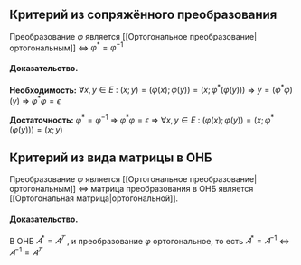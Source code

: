 ## Критерий из сопряжённого преобразования

Преобразование $\varphi$ является [[Ортогональное преобразование|ортогональным]] ⇔ $\varphi^* = \varphi^{-1}$

#### Доказательство.

**Необходимость:** $\forall x, y \in E\ :\ (x; y) = (\varphi(x); \varphi(y)) = (x; \varphi^*(\varphi(y)))$ $\Rightarrow$ $y = (\varphi^* \varphi)(y)$  $\Rightarrow$ $\varphi^* \varphi = \epsilon$

**Достаточность:** $\varphi^* = \varphi^{-1}$ $\Rightarrow$ $\varphi^* \varphi = \epsilon$ $\Rightarrow$ $\forall x, y \in E\ :\ (\varphi(x); \varphi(y)) = (x; \varphi^*(\varphi(y))) = (x; y)$

## Критерий из вида матрицы в ОНБ

Преобразование $\varphi$ является [[Ортогональное преобразование|ортогональным]] ⇔ матрица преобразования в ОНБ является [[Ортогональная матрица|ортогональной]].

#### Доказательство.

В ОНБ $𝐴^* = 𝐴^𝑇$ , и преобразование $\varphi$ ортогональное, то есть $𝐴^* = 𝐴^{−1}$ ⇔ $𝐴^{−1} = 𝐴^𝑇$
